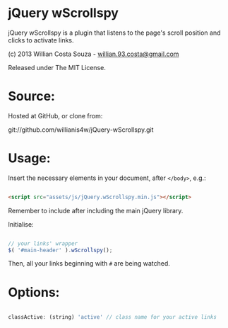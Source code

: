 jQuery wScrollspy
=================

jQuery wScrollspy is a plugin that listens to the page's scroll position and clicks to activate links.

(c) 2013 Willian Costa Souza - [willian.93.costa@gmail.com](willian.93.costa@gmail.com)

Released under The MIT License.

Source:
===

Hosted at GitHub, or clone from:

git://github.com/willianis4w/jQuery-wScrollspy.git


Usage:
===

Insert the necessary elements in your document, after `</body>`, e.g.:

```html

<script src="assets/js/jQuery.wScrollspy.min.js"></script>

```

Remember to include after including the main jQuery library.

Initialise:

```javascript

// your links' wrapper
$( '#main-header' ).wScrollspy();

```

Then, all your links beginning with `#` are being watched.


Options:
===

```javascript

classActive: (string) 'active' // class name for your active links

```
